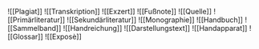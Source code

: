 ![[Plagiat]]
![[Transkription]]
![[Exzert]]
![[Fußnote]]
![[Quelle]]
![[Primärliteratur]]
![[Sekundärliteratur]]
![[Monographie]]
![[Handbuch]]
![[Sammelband]]
![[Handreichung]]
![[Darstellungstext]]
![[Handapparat]]
![[Glossar]]
![[Exposè]]



